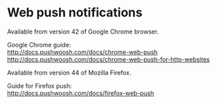 Web push notifications
=========================

Available from version 42 of Google Chrome browser.

Google Chrome guide:  
http://docs.pushwoosh.com/docs/chrome-web-push  
http://docs.pushwoosh.com/docs/chrome-web-push-for-http-websites

Available from version 44 of Mozilla Firefox.

Guide for Firefox push:  
http://docs.pushwoosh.com/docs/firefox-web-push

